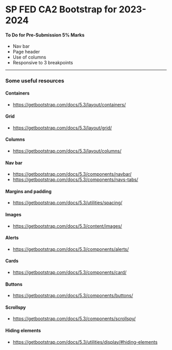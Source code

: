 # SP FED CA2 Bootstrap for 2023-2024

#### To Do for Pre-Submission 5% Marks
- Nav bar
- Page header
- Use of columns
- Responsive to 3 breakpoints
****

### Some useful resources

#### Containers
- https://getbootstrap.com/docs/5.3/layout/containers/
#### Grid
- https://getbootstrap.com/docs/5.3/layout/grid/
#### Columns
- https://getbootstrap.com/docs/5.3/layout/columns/
#### Nav bar
- https://getbootstrap.com/docs/5.3/components/navbar/
- https://getbootstrap.com/docs/5.3/components/navs-tabs/
#### Margins and padding
- https://getbootstrap.com/docs/5.3/utilities/spacing/
#### Images
- https://getbootstrap.com/docs/5.3/content/images/
#### Alerts
- https://getbootstrap.com/docs/5.3/components/alerts/
#### Cards
- https://getbootstrap.com/docs/5.3/components/card/
#### Buttons
- https://getbootstrap.com/docs/5.3/components/buttons/
#### Scrollspy
- https://getbootstrap.com/docs/5.3/components/scrollspy/
#### Hiding elements
- https://getbootstrap.com/docs/5.3/utilities/display/#hiding-elements
  

 
